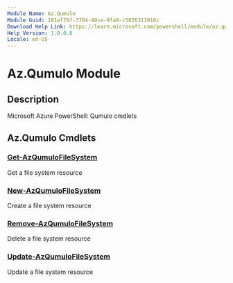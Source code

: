 ```yaml
---
Module Name: Az.Qumulo
Module Guid: 181af76f-3704-40ce-9fa9-c5826313916c
Download Help Link: https://learn.microsoft.com/powershell/module/az.qumulo
Help Version: 1.0.0.0
Locale: en-US
---
```


# Az.Qumulo Module
## Description
Microsoft Azure PowerShell: Qumulo cmdlets

## Az.Qumulo Cmdlets
### [Get-AzQumuloFileSystem](Get-AzQumuloFileSystem.md)
Get a file system resource

### [New-AzQumuloFileSystem](New-AzQumuloFileSystem.md)
Create a file system resource

### [Remove-AzQumuloFileSystem](Remove-AzQumuloFileSystem.md)
Delete a file system resource

### [Update-AzQumuloFileSystem](Update-AzQumuloFileSystem.md)
Update a file system resource

